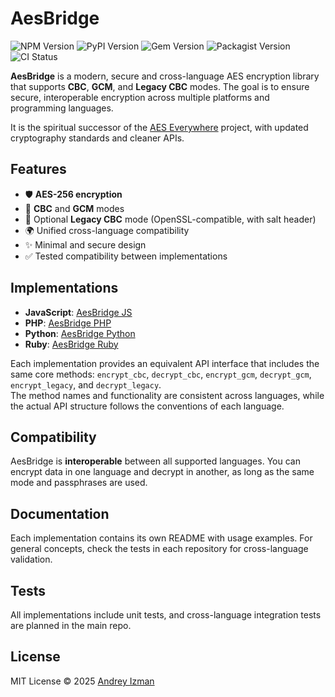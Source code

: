 # AesBridge

![NPM Version](https://img.shields.io/npm/v/aes-bridge.svg)
![PyPI Version](https://img.shields.io/pypi/v/aes-bridge.svg)
![Gem Version](https://img.shields.io/gem/v/aes-bridge.svg)
![Packagist Version](https://img.shields.io/packagist/v/mervick/aes-bridge.svg)  
![CI Status](https://github.com/mervick/aes-bridge/actions/workflows/cross-test.yml/badge.svg)


**AesBridge** is a modern, secure and cross-language AES encryption library that supports **CBC**, **GCM**, and **Legacy CBC** modes.
The goal is to ensure secure, interoperable encryption across multiple platforms and programming languages.

It is the spiritual successor of the [AES Everywhere](https://github.com/mervick/aes-everywhere-legacy) project, with updated cryptography standards and cleaner APIs.

## Features

* 🛡️ **AES-256 encryption**
* 🔐 **CBC** and **GCM** modes
* 🧪 Optional **Legacy CBC** mode (OpenSSL-compatible, with salt header)
* 🌍 Unified cross-language compatibility
* ✨ Minimal and secure design
* ✅ Tested compatibility between implementations


## Implementations

* **JavaScript**: [AesBridge JS](https://github.com/mervick/aes-bridge-js)
* **PHP**: [AesBridge PHP](https://github.com/mervick/aes-bridge-php)
* **Python**: [AesBridge Python](https://github.com/mervick/aes-bridge-python)
* **Ruby**: [AesBridge Ruby](https://github.com/mervick/aes-bridge-ruby)


Each implementation provides an equivalent API interface that includes the same core methods: `encrypt_cbc`, `decrypt_cbc`, `encrypt_gcm`, `decrypt_gcm`, `encrypt_legacy`, and `decrypt_legacy`.  
The method names and functionality are consistent across languages, while the actual API structure follows the conventions of each language.

## Compatibility

AesBridge is **interoperable** between all supported languages. You can encrypt data in one language and decrypt in another, as long as the same mode and passphrases are used.

## Documentation

Each implementation contains its own README with usage examples.
For general concepts, check the tests in each repository for cross-language validation.

## Tests

All implementations include unit tests, and cross-language integration tests are planned in the main repo.

## License

MIT License © 2025 [Andrey Izman](https://github.com/mervick)

